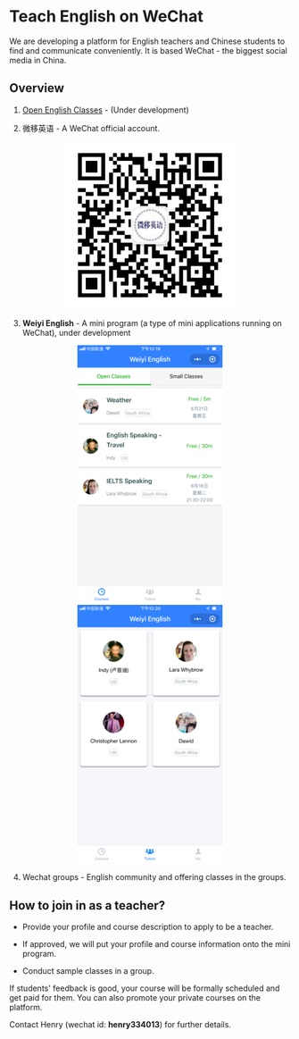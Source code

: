 # Teach English on WeChat

We are developing a platform for English teachers and Chinese students to find and communicate conveniently. It is based WeChat - the biggest social media in China.

## Overview

1. [Open English Classes](http://openenglishclasses.com) - (Under development)

2. 微移英语 - A WeChat official account.

<p align="center">
  <img src="images/wyyy.jpg" width="300">
</p>

3. **Weiyi English** - A mini program (a type of mini applications running on WeChat), under development

<p align="center">
  <img src="images/weiyi-english-courses.png" width="260">
  <img src="images/weiyi-english-teachers.png" width="260">
</p>

4. Wechat groups - English community and offering classes in the groups.

## How to join in as a teacher?

- Provide your profile and course description to apply to be a teacher.

- If approved, we will put your profile and course information onto the mini program.

- Conduct sample classes in a group.

If students' feedback is good, your course will be formally scheduled and get paid for them. You can also promote your private courses on the platform.


Contact Henry (wechat id: **henry334013**) for further details.



